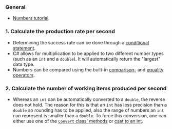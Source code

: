 ### General

- [Numbers tutorial][numbers].

### 1. Calculate the production rate per second

- Determining the success rate can be done through a [conditional statement][if-statement].
- C# allows for multiplication to be applied to two different number types (such as an `int` and a `double`). It will automatically return the "largest" data type.
- Numbers can be compared using the built-in [comparison-][comparison-operators] and [equality operators][equality-operators].

### 2. Calculate the number of working items produced per second

- Whereas an `int` can be automatically converted to a `double`, the reverse does not hold. The reason for this is that an `int` has less precision than a `double` so rounding has to be applied, also the range of numbers an `int` can represent is smaller than a `double`. To force this conversion, one can either use one of the [`Convert` class' methods][convert-class] or [cast to an int][cast-int].

[convert-class]: https://docs.microsoft.com/en-us/dotnet/api/system.convert?view=netcore-3.1#examples
[cast-int]: https://www.dotnetperls.com/cast-int
[numbers]: https://docs.microsoft.com/en-us/dotnet/csharp/tutorials/intro-to-csharp/numbers-in-csharp-local
[if-statement]: https://csharp.net-tutorials.com/control-structures/if-statement/
[comparison-operators]: https://docs.microsoft.com/en-us/dotnet/csharp/language-reference/operators/comparison-operators
[equality-operators]: https://docs.microsoft.com/en-us/dotnet/csharp/language-reference/operators/equality-operators

